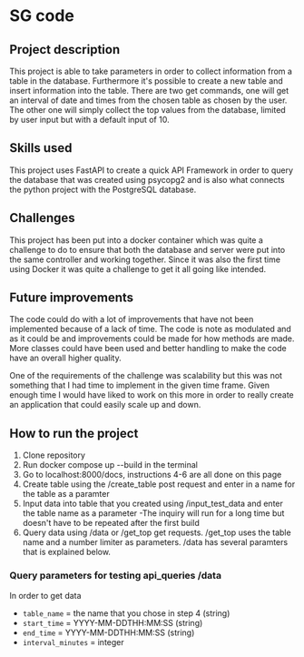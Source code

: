 # SG code

## Project description
This project is able to take parameters in order to collect information from a table in the database.
Furthermore it's possible to create a new table and insert information into the table.
There are two get commands, one will get an interval of date and times from the chosen table as chosen by the user. The other one will simply collect the top values from the database, limited by user input but with a default input of 10.

## Skills used
This project uses FastAPI to create a quick API Framework in order to query the database that was created using psycopg2 and is also what connects the python project with the PostgreSQL database.

## Challenges
This project has been put into a docker container which was quite a challenge to do to ensure that both the database and server were put into the same controller and working together. Since it was also the first time using Docker it was quite a challenge to get it all going like intended.

## Future improvements
The code could do with a lot of improvements that have not been implemented because of a lack of time. The code is note as modulated and as it could be and improvements could be made for how methods are made. More classes could have been used and better handling to make the code have an overall higher quality.

One of the requirements of the challenge was scalability but this was not something that I had time to implement in the given time frame. Given enough time I would have liked to work on this more in order to really create an application that could easily scale up and down.

## How to run the project
1. Clone repository
2. Run docker compose up --build in the terminal
3. Go to localhost:8000/docs, instructions 4-6 are all done on this page
4. Create table using the /create_table post request and enter in a name for the table as a paramter
5. Input data into table that you created using /input_test_data and enter the table name as a parameter
    -The inquiry will run for a long time but doesn't have to be repeated after the first build
6. Query data using /data or /get_top get requests. /get_top uses the table name and a number limiter as parameters. /data has several paramters that is explained below.

### Query parameters for testing api_queries /data
In order to get data
- ```table_name``` = the name that you chose in step 4 (string)
- ```start_time``` = YYYY-MM-DDTHH:MM:SS (string)
- ```end_time``` = YYYY-MM-DDTHH:MM:SS (string)
- ```interval_minutes``` = integer
